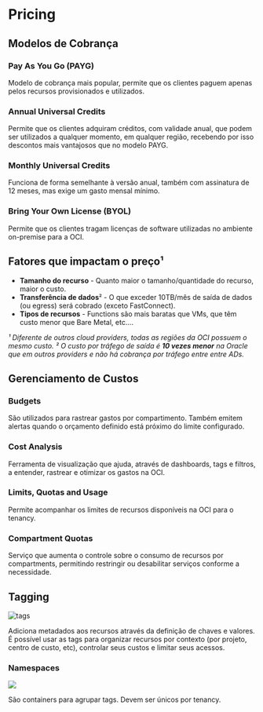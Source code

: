 # Pricing


## Modelos de Cobrança


### Pay As You Go (PAYG)

Modelo de cobrança mais popular, permite que os clientes paguem apenas pelos recursos provisionados e utilizados.

### Annual Universal Credits

Permite que os clientes adquiram créditos, com validade anual, que podem ser utilizados a qualquer momento, em qualquer região, recebendo por isso descontos mais vantajosos que no modelo PAYG. 

### Monthly Universal Credits

Funciona de forma semelhante à versão anual, também com assinatura de 12 meses, mas exige um gasto mensal mínimo. 


### Bring Your Own License (BYOL)

Permite que os clientes tragam licenças de software utilizadas no ambiente on-premise para a OCI.


## Fatores que impactam o preço¹

* **Tamanho do recurso** - Quanto maior o tamanho/quantidade do recurso, maior o custo.
* **Transferência de dados**² - O que exceder 10TB/mês de saída de dados (ou egress) será cobrado (exceto FastConnect).
* **Tipos de recursos** - Functions são mais baratas que VMs, que têm custo menor que Bare Metal, etc....

*¹ Diferente de outros cloud providers, todas as regiões da OCI possuem o mesmo custo.*
*² O custo por tráfego de saída é **10 vezes menor** na Oracle que em outros providers e não há cobrança por tráfego entre entre ADs.*


## Gerenciamento de Custos

### Budgets

São utilizados para rastrear gastos por compartimento. Também emitem alertas quando o orçamento definido está próximo do limite configurado. 


### Cost Analysis

Ferramenta de visualização que ajuda, através de dashboards, tags e filtros, a entender, rastrear e otimizar os gastos na OCI.


### Limits, Quotas and Usage

Permite acompanhar os limites de recursos disponíveis na OCI para o tenancy.


### Compartment Quotas

Serviço que aumenta o controle sobre o consumo de recursos por compartments, permitindo restringir ou desabilitar serviços conforme a necessidade.


## Tagging

![tags](https://docs.oracle.com/en-us/iaas/Content/Resources/Images/tag_defined.png)

Adiciona metadados aos recursos através da  definição de chaves e valores. É possível usar as tags para organizar recursos por contexto (por projeto, centro de custo, etc), controlar seus custos e limitar seus acessos.


### Namespaces

![](https://k21academy.com/wp-content/uploads/2020/01/defined-tags-2.png)

São containers para agrupar tags. Devem ser únicos por tenancy. 